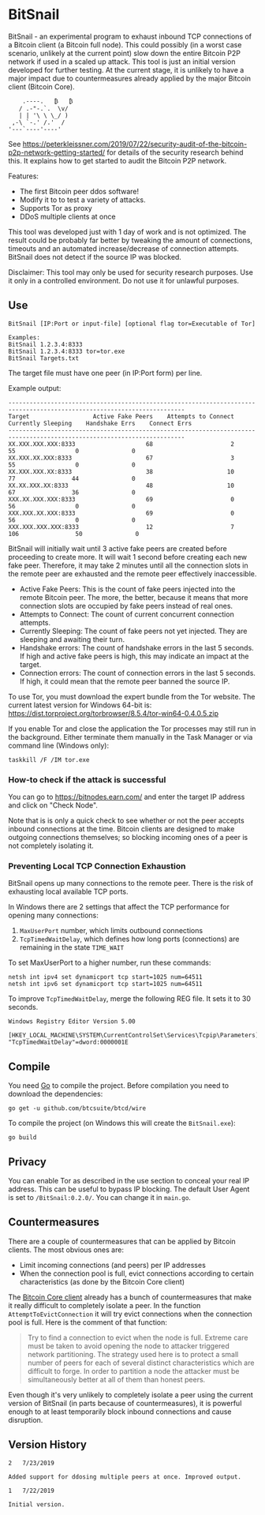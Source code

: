 # BitSnail

BitSnail - an experimental program to exhaust inbound TCP connections of a Bitcoin client (a Bitcoin full node). This could possibly (in a worst case scenario, unlikely at the current point) slow down the entire Bitcoin P2P network if used in a scaled up attack.
This tool is just an initial version developed for further testing. At the current stage, it is unlikely to have a major impact due to countermeasures already applied by the major Bitcoin client (Bitcoin Core).

```
    .----.   ₿   ₿
   / .-"-.`.  \v/
   | | '\ \ \_/ )
 ,-\ `-.' /.'  /
'---`----'----'
```

See https://peterkleissner.com/2019/07/22/security-audit-of-the-bitcoin-p2p-network-getting-started/ for details of the security research behind this. It explains how to get started to audit the Bitcoin P2P network.

Features:
* The first Bitcoin peer ddos software!
* Modify it to to test a variety of attacks.
* Supports Tor as proxy
* DDoS multiple clients at once

This tool was developed just with 1 day of work and is not optimized. The result could be probably far better by tweaking the amount of connections, timeouts and an automated increase/decrease of connection attempts. BitSnail does not detect if the source IP was blocked.

Disclaimer: This tool may only be used for security research purposes. Use it only in a controlled environment. Do not use it for unlawful purposes.

## Use

```
BitSnail [IP:Port or input-file] [optional flag tor=Executable of Tor]

Examples:
BitSnail 1.2.3.4:8333
BitSnail 1.2.3.4:8333 tor=tor.exe
BitSnail Targets.txt
```

The target file must have one peer (in IP:Port form) per line.

Example output:

```
------------------------------------------------------------------------------------------------------------------------
Target                  Active Fake Peers    Attempts to Connect    Currently Sleeping    Handshake Errs    Connect Errs
------------------------------------------------------------------------------------------------------------------------
XX.XXX.XXX.XXX:8333                    68                      2                    55                 0               0
XX.XXX.XX.XXX:8333                     67                      3                    55                 0               0
XX.XXX.XXX.XX:8333                     38                     10                    77                44               0
XX.XX.XXX.XX:8333                      48                     10                    67                36               0
XXX.XX.XXX.XXX:8333                    69                      0                    56                 0               0
XXX.XXX.XX.XXX:8333                    69                      0                    56                 0               0
XXX.XXX.XXX.XXX:8333                   12                      7                   106                50               0
```

BitSnail will initially wait until 3 active fake peers are created before proceeding to create more. It will wait 1 second before creating each new fake peer. Therefore, it may take 2 minutes until all the connection slots in the remote peer are exhausted and the remote peer effectively inaccessible.

* Active Fake Peers: This is the count of fake peers injected into the remote Bitcoin peer. The more, the better, because it means that more connection slots are occupied by fake peers instead of real ones.
* Attempts to Connect: The count of current concurrent connection attempts.
* Currently Sleeping: The count of fake peers not yet injected. They are sleeping and awaiting their turn.
* Handshake errors: The count of handshake errors in the last 5 seconds. If high and active fake peers is high, this may indicate an impact at the target.
* Connection errors: The count of connection errors in the last 5 seconds. If high, it could mean that the remote peer banned the source IP.

To use Tor, you must download the expert bundle from the Tor website. The current latest version for Windows 64-bit is: https://dist.torproject.org/torbrowser/8.5.4/tor-win64-0.4.0.5.zip

If you enable Tor and close the application the Tor processes may still run in the background. Either terminate them manually in the Task Manager or via command line (Windows only):

```
taskkill /F /IM tor.exe
```

### How-to check if the attack is successful

You can go to https://bitnodes.earn.com/ and enter the target IP address and click on "Check Node".

Note that is is only a quick check to see whether or not the peer accepts inbound connections at the time. Bitcoin clients are designed to make outgoing connections themselves; so blocking incoming ones of a peer is not completely isolating it.

### Preventing Local TCP Connection Exhaustion

BitSnail opens up many connections to the remote peer. There is the risk of exhausting local available TCP ports.

In Windows there are 2 settings that affect the TCP performance for opening many connections:
1. `MaxUserPort` number, which limits outbound connections
2. `TcpTimedWaitDelay`, which defines how long ports (connections) are remaining in the state `TIME_WAIT`

To set MaxUserPort to a higher number, run these commands:

```
netsh int ipv4 set dynamicport tcp start=1025 num=64511
netsh int ipv6 set dynamicport tcp start=1025 num=64511
```

To improve `TcpTimedWaitDelay`, merge the following REG file. It sets it to 30 seconds.

```
Windows Registry Editor Version 5.00

[HKEY_LOCAL_MACHINE\SYSTEM\CurrentControlSet\Services\Tcpip\Parameters]
"TcpTimedWaitDelay"=dword:0000001E
```

## Compile

You need [Go](https://golang.org/dl/) to compile the project. Before compilation you need to download the dependencies:

```
go get -u github.com/btcsuite/btcd/wire
```

To compile the project (on Windows this will create the `BitSnail.exe`):

```
go build
```

## Privacy

You can enable Tor as described in the use section to conceal your real IP address. This can be useful to bypass IP blocking.
The default User Agent is set to `/BitSnail:0.2.0/`. You can change it in `main.go`.

## Countermeasures

There are a couple of countermeasures that can be applied by Bitcoin clients. The most obvious ones are:
* Limit incoming connections (and peers) per IP addresses
* When the connection pool is full, evict connections according to certain characteristics (as done by the Bitcoin Core client)

The [Bitcoin Core client](https://github.com/bitcoin/bitcoin) already has a bunch of countermeasures that make it really difficult
to completely isolate a peer. In the function `AttemptToEvictConnection` it will try evict connections when the connection pool is full. Here is the comment of that function:

> Try to find a connection to evict when the node is full.
> Extreme care must be taken to avoid opening the node to attacker triggered network partitioning.
> The strategy used here is to protect a small number of peers for each of several distinct characteristics which are difficult to forge.
> In order to partition a node the attacker must be simultaneously better at all of them than honest peers.

Even though it's very unlikely to completely isolate a peer using the current version of BitSnail (in parts because of countermeasures), it is powerful enough to at least temporarily block inbound connections and cause disruption.

## Version History

```
2   7/23/2019

Added support for ddosing multiple peers at once. Improved output.

1   7/22/2019

Initial version.
```
